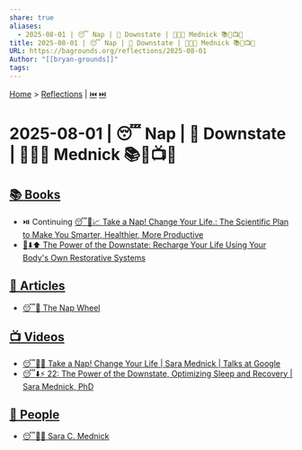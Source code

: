 ```yaml
---
share: true
aliases:
  - 2025-08-01 | 😴 Nap | 🔋 Downstate | 👩🏼‍🔬 Mednick 📚📄📺👥
title: 2025-08-01 | 😴 Nap | 🔋 Downstate | 👩🏼‍🔬 Mednick 📚📄📺👥
URL: https://bagrounds.org/reflections/2025-08-01
Author: "[[bryan-grounds]]"
tags: 
---
```

[Home](../index.md) > [Reflections](./index.md) | [⏮️](./2025-07-31.md) [⏭️](./2025-08-02.md)  
# 2025-08-01 | 😴 Nap | 🔋 Downstate | 👩🏼‍🔬 Mednick 📚📄📺👥  
## [📚 Books](../books/index.md)  
- ⏯️ Continuing [😴🧠📈 Take a Nap! Change Your Life.: The Scientific Plan to Make You Smarter, Healthier, More Productive](../books/take-a-nap-change-your-life-the-scientific-plan-to-make-you-smarter-healthier-more-productive.md)  
- [🔋⬇️⬆️ The Power of the Downstate: Recharge Your Life Using Your Body's Own Restorative Systems](../books/the-power-of-the-downstate-recharge-your-life-using-your-bodys-own-restorative-systems.md)  
  
## [📄 Articles](../articles/index.md)  
- [😴🎡 The Nap Wheel](../articles/the-nap-wheel.md)  
  
## [📺 Videos](../videos/index.md)  
- [😴🔄✨ Take a Nap! Change Your Life | Sara Mednick | Talks at Google](../videos/take-a-nap-change-your-life-sara-mednick-talks-at-google.md)  
- [😴⬇️⚡ 22: The Power of the Downstate, Optimizing Sleep and Recovery | Sara Mednick, PhD](../videos/22-the-power-of-the-downstate-optimizing-sleep-and-recovery-sara-mednick-phd.md)  
  
## [👥 People](../people/index.md)  
- [😴🧠🌃 Sara C. Mednick](../people/sara-c-mednick.md)